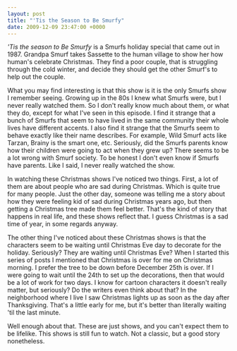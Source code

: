 ```yaml
---
layout: post
title: "'Tis the Season to Be Smurfy"
date: 2009-12-09 23:47:00 +0000
---
```

<i>'Tis the season to Be Smurfy</i> is a Smurfs holiday special that came out in 1987. Grandpa Smurf takes Sassette to the human village to show her how human's celebrate Christmas. They find a poor couple, that is struggling through the cold winter, and decide they should get the other Smurf's to help out the couple.

What you may find interesting is that this show is it is the only Smurfs show I remember seeing. Growing up in the 80s I knew what Smurfs were, but I never really watched them. So I don't really know much about them, or what they do, except for what I've seen in this episode. I find it strange that a bunch of Smurfs that seem to have lived in the same community their whole lives have different accents. I also find it strange that the Smurfs seem to behave exactly like their name describes. For example, Wild Smurf acts like Tarzan, Brainy is the smart one, etc. Seriously, did the Smurfs parents know how their children were going to act when they grew up? There seems to be a lot wrong with Smurf society. To be honest I don't even know if Smurfs have parents. Like I said, I never really watched the show.

In watching these Christmas shows I've noticed two things. First, a lot of them are about people who are sad during Christmas. Which is quite true for many people. Just the other day, someone was telling me a story about how they were feeling kid of sad during Christmas years ago, but then getting a Christmas tree made them feel better. That's the kind of story that happens in real life, and these shows reflect that. I guess Christmas is a sad time of year, in some regards anyway.

The other thing I've noticed about these Christmas shows is that the characters seem to be waiting until Christmas Eve day to decorate for the holiday. Seriously? They are waiting until Christmas Eve? When I started this series of posts I mentioned that Christmas is over for me on Christmas morning. I prefer the tree to be down before December 25th is over. If I were going to wait until the 24th to set up the decorations, then that would be a lot of work for two days. I know for cartoon characters it doesn't really matter, but seriously? Do the writers even think about that? In the neighborhood where I live I saw Christmas lights up as soon as the day after Thanksgiving. That's a little early for me, but it's better than literally waiting 'til the last minute.

Well enough about that. These are just shows, and you can't expect them to be lifelike. This shows is still fun to watch. Not a classic, but a good story nonetheless.
